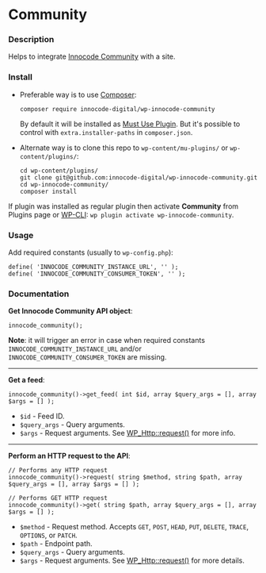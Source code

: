 # Community

### Description

Helps to integrate [Innocode Community](https://innocode.com/product/community/)
with a site.

### Install

- Preferable way is to use [Composer](https://getcomposer.org/):

    ````
    composer require innocode-digital/wp-innocode-community
    ````

    By default it will be installed as [Must Use Plugin](https://codex.wordpress.org/Must_Use_Plugins).
    But it's possible to control with `extra.installer-paths` in `composer.json`.

- Alternate way is to clone this repo to `wp-content/mu-plugins/` or `wp-content/plugins/`:

    ````
    cd wp-content/plugins/
    git clone git@github.com:innocode-digital/wp-innocode-community.git
    cd wp-innocode-community/
    composer install
    ````

If plugin was installed as regular plugin then activate **Community** from Plugins page 
or [WP-CLI](https://make.wordpress.org/cli/handbook/): `wp plugin activate wp-innocode-community`.

### Usage

Add required constants (usually to `wp-config.php`):

````
define( 'INNOCODE_COMMUNITY_INSTANCE_URL', '' );
define( 'INNOCODE_COMMUNITY_CONSUMER_TOKEN', '' );
````
    
### Documentation

**Get Innocode Community API object**:

````
innocode_community();
````

**Note**: it will trigger an error in case when required constants
`INNOCODE_COMMUNITY_INSTANCE_URL` and/or `INNOCODE_COMMUNITY_CONSUMER_TOKEN` are missing.

---

**Get a feed**:

````
innocode_community()->get_feed( int $id, array $query_args = [], array $args = [] );
````

- `$id` - Feed ID.
- `$query_args` - Query arguments.
- `$args` - Request arguments. See [WP_Http::request()](https://developer.wordpress.org/reference/classes/WP_Http/request/)
for more info.

---

**Perform an HTTP request to the API**:

````
// Performs any HTTP request
innocode_community()->request( string $method, string $path, array $query_args = [], array $args = [] );

// Performs GET HTTP request
innocode_community()->get( string $path, array $query_args = [], array $args = [] );
````

- `$method` - Request method. Accepts `GET`, `POST`, `HEAD`, `PUT`, `DELETE`, `TRACE`, `OPTIONS`, or `PATCH`.
- `$path` - Endpoint path.
- `$query_args` - Query arguments.
- `$args` - Request arguments. See [WP_Http::request()](https://developer.wordpress.org/reference/classes/WP_Http/request/)
for more details.
